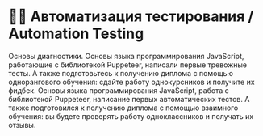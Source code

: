 # :man_technologist: Автоматизация тестирования / Automation Testing
Основы диагностики. Основы языка программирования JavaScript, работающие с библиотекой Puppeteer, написали первые тревожные тесты. А также подготовьтесь к получению диплома с помощью однорангового обучения: сдайте работу однокурсников и получите их фидбек. Основы языка программирования JavaScript, работа с библиотекой Puppeteer, написание первых автоматических тестов. А также подготовился к получению диплома с помощью взаимного обучения: вы будете проверять работу одноклассников и получать их отзывы.
